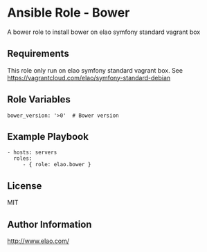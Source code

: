 Ansible Role - Bower
====================

A bower role to install bower on elao symfony standard vagrant box


Requirements
------------

This role only run on elao symfony standard vagrant box. See https://vagrantcloud.com/elao/symfony-standard-debian

Role Variables
--------------

    bower_version: '>0'  # Bower version


Example Playbook
----------------

    - hosts: servers
      roles:
         - { role: elao.bower }


License
-------

MIT


Author Information
------------------

http://www.elao.com/
